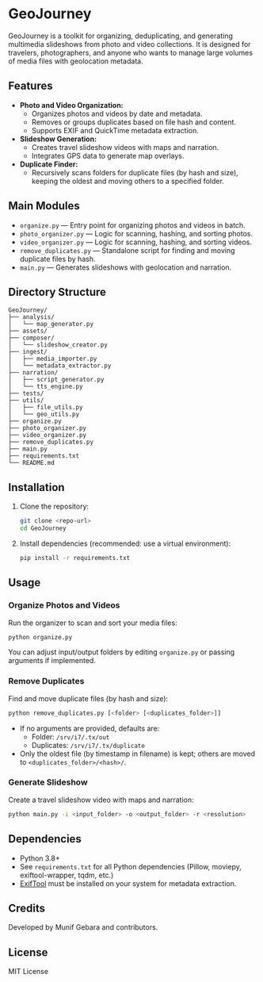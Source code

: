 # GeoJourney

GeoJourney is a toolkit for organizing, deduplicating, and generating multimedia slideshows from photo and video collections. It is designed for travelers, photographers, and anyone who wants to manage large volumes of media files with geolocation metadata.

## Features
- **Photo and Video Organization:**
  - Organizes photos and videos by date and metadata.
  - Removes or groups duplicates based on file hash and content.
  - Supports EXIF and QuickTime metadata extraction.
- **Slideshow Generation:**
  - Creates travel slideshow videos with maps and narration.
  - Integrates GPS data to generate map overlays.
- **Duplicate Finder:**
  - Recursively scans folders for duplicate files (by hash and size), keeping the oldest and moving others to a specified folder.

## Main Modules
- `organize.py` — Entry point for organizing photos and videos in batch.
- `photo_organizer.py` — Logic for scanning, hashing, and sorting photos.
- `video_organizer.py` — Logic for scanning, hashing, and sorting videos.
- `remove_duplicates.py` — Standalone script for finding and moving duplicate files by hash.
- `main.py` — Generates slideshows with geolocation and narration.

## Directory Structure
```
GeoJourney/
├── analysis/
│   └── map_generator.py
├── assets/
├── composer/
│   └── slideshow_creator.py
├── ingest/
│   ├── media_importer.py
│   └── metadata_extractor.py
├── narration/
│   ├── script_generator.py
│   └── tts_engine.py
├── tests/
├── utils/
│   ├── file_utils.py
│   └── geo_utils.py
├── organize.py
├── photo_organizer.py
├── video_organizer.py
├── remove_duplicates.py
├── main.py
├── requirements.txt
└── README.md
```

## Installation
1. Clone the repository:
   ```bash
   git clone <repo-url>
   cd GeoJourney
   ```
2. Install dependencies (recommended: use a virtual environment):
   ```bash
   pip install -r requirements.txt
   ```

## Usage
### Organize Photos and Videos
Run the organizer to scan and sort your media files:
```bash
python organize.py
```
You can adjust input/output folders by editing `organize.py` or passing arguments if implemented.

### Remove Duplicates
Find and move duplicate files (by hash and size):
```bash
python remove_duplicates.py [<folder> [<duplicates_folder>]]
```
- If no arguments are provided, defaults are:
  - Folder: `/srv/i7/.tx/out`
  - Duplicates: `/srv/i7/.tx/duplicate`
- Only the oldest file (by timestamp in filename) is kept; others are moved to `<duplicates_folder>/<hash>/`.

### Generate Slideshow
Create a travel slideshow video with maps and narration:
```bash
python main.py -i <input_folder> -o <output_folder> -r <resolution>
```

## Dependencies
- Python 3.8+
- See `requirements.txt` for all Python dependencies (Pillow, moviepy, exiftool-wrapper, tqdm, etc.)
- [ExifTool](https://exiftool.org/) must be installed on your system for metadata extraction.

## Credits
Developed by Munif Gebara and contributors.

## License
MIT License